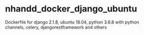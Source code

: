 # nhandd_docker_django_ubuntu
Dockerfile for django 2.1.8, ubuntu 18.04, python 3.6.8 with python channels, celery, djangorestframework and others 
